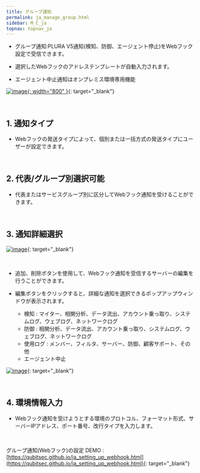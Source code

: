 ```yaml
---
title: グループ通知
permalink: ja_manage_group.html
sidebar: M_C_ja
topnav: topnav_ja
---
```


- グループ通知:PLURA V5通知(検知、防御、エージェント停止)をWebフック設定で受信できます。

- 選択したWebフックのアドレステンプレートが自動入力されます。

- エージェント中止通知はオンプレミス環境専用機能   

 [![image](/docs/images/Manual/common/manage/group/ja/1.PNG){: width="800" }](/docs/images/Manual/common/manage/group/ja/1.PNG){: target="_blank"}

<br />

## 1. 通知タイプ
- Webフックの発送タイプによって、個別または一括方式の発送タイプにユーザーが設定できます。

<br />

## 2. 代表/グループ別選択可能
- 代表またはサービスグループ別に区分してWebフック通知を受けることができます。

<br />

## 3. 通知詳細選択

 [![image](/docs/images/Manual/common/manage/group/ja/2.PNG)](/docs/images/Manual/common/manage/group/ja/2.PNG){: target="_blank"}

<br />

- 追加、削除ボタンを使用して、Webフック通知を受信するサーバーの編集を行うことができます。

- 編集ボタンをクリックすると、詳細な通知を選択できるポップアップウィンドウが表示されます。
  - 検知 : マイター、相関分析、データ流出、アカウント乗っ取り、システムログ、ウェブログ、ネットワークログ
  - 防御 : 相関分析、データ流出、アカウント乗っ取り、システムログ、ウェブログ、ネットワークログ  
  - 使用ログ : メンバー、フィルタ、サーバー、防御、顧客サポート、その他   
  - エージェント中止

 [![image](/docs/images/Manual/common/manage/group/ja/3.PNG)](/docs/images/Manual/common/manage/group/ja/3.PNG){: target="_blank"}

<br />

## 4. 環境情報入力
-  Webフック通知を受けようとする環境のプロトコル、フォーマット形式、サーバーIPアドレス、ポート番号、改行タイプを入力します。

<br />

グループ通知(Webフック)の設定 DEMO : [https://qubitsec.github.io/ja_setting_up_webhook.html](https://qubitsec.github.io/ja_setting_up_webhook.html){: target="_blank"}